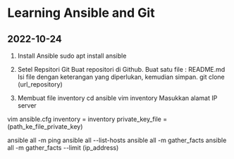 # Learning Ansible and Git
## 2022-10-24
1. Install Ansible
sudo apt install ansible

1. Setel Repsitori Git
Buat repositori di Github.
Buat satu file : README.md
Isi file dengan keterangan yang diperlukan, kemudian simpan.
git clone (url_repository)

1. Membuat file inventory
cd ansible
vim inventory
Masukkan alamat IP server

vim ansible.cfg
inventory = inventory
private_key_file = (path_ke_file_private_key)

ansible all -m ping
ansible all --list-hosts
ansible all -m gather_facts
ansible all -m gather_facts --limit (ip_address)
